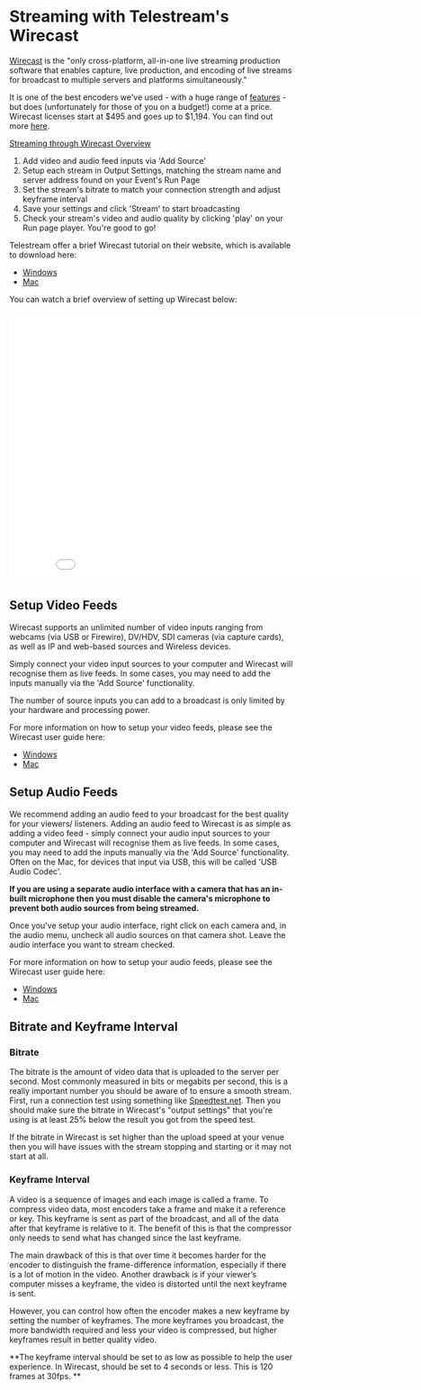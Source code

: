 # Streaming with Telestream's Wirecast

[Wirecast](http://www.telestream.net/wirecast/overview.htm) is the "only cross-platform, all-in-one live streaming production software that enables capture, live production, and encoding of live streams for broadcast to multiple servers and platforms simultaneously."

It is one of the best encoders we've used - with a huge range of [features](http://www.telestream.net/wirecast/features.htm) - but does (unfortunately for those of you on a budget!) come at a price. Wirecast licenses start at $495 and goes up to $1,194. You can find out more [here](http://www.telestream.net/wirecast/store.asp). 

<u>Streaming through Wirecast Overview</u>

1. Add video and audio feed inputs via 'Add Source'
2. Setup each stream in Output Settings, matching the stream name and server address found on your Event's Run Page
3. Set the stream's bitrate to match your connection strength and adjust keyframe interval
4. Save your settings and click 'Stream' to start broadcasting 
5. Check your stream's video and audio quality by clicking 'play' on your Run page player. You're good to go!

Telestream offer a brief Wirecast tutorial on their website, which is available to download here:

- [Windows](http://www.telestream.net/pdfs/user-guides/Wirecast-5-Tutorial-Windows.pdf)
- [Mac](http://www.telestream.net/pdfs/user-guides/Wirecast-5-Tutorial-Mac.pdf)

You can watch a brief overview of setting up Wirecast below:

<iframe width="853" height="480" src="//www.youtube.com/embed/ITVX8Er_Klk?rel=0" frameborder="0" allowfullscreen></iframe>

## Setup Video Feeds

Wirecast supports an unlimited number of video inputs ranging from webcams (via USB or Firewire), DV/HDV, SDI cameras (via capture cards), as well as IP and web-based sources and Wireless devices. 

Simply connect your video input sources to your computer and Wirecast will recognise them as live feeds. In some cases, you may need to add the inputs manually via the 'Add Source' functionality.

The number of source inputs you can add to a broadcast is only limited by your hardware and processing power.

For more information on how to setup your video feeds, please see the Wirecast user guide here: 

- [Windows](http://www.telestream.net/pdfs/user-guides/Wirecast-5-User-Guide-Windows.pdf)
- [Mac](http://www.telestream.net/pdfs/user-guides/Wirecast-5-User-Guide-Mac.pdf)


## Setup Audio Feeds

We recommend adding an audio feed to your broadcast for the best quality for your viewers/ listeners. Adding an audio feed to Wirecast is as simple as adding a video feed - simply connect your audio input sources to your computer and Wirecast will recognise them as live feeds. In some cases, you may need to add the inputs manually via the 'Add Source' functionality. Often on the Mac, for devices that input via USB, this will be called 'USB Audio Codec'.

__If you are using a separate audio interface with a camera that has an in-built microphone then you must disable the camera's microphone to prevent both audio sources from being streamed.__ 

Once you've setup your audio interface, right click on each camera and, in the audio menu, uncheck all audio sources on that camera shot. Leave the audio interface you want to stream checked.

For more information on how to setup your audio feeds, please see the Wirecast user guide here: 

- [Windows](http://www.telestream.net/pdfs/user-guides/Wirecast-5-User-Guide-Windows.pdf)
- [Mac](http://www.telestream.net/pdfs/user-guides/Wirecast-5-User-Guide-Mac.pdf)


## Bitrate and Keyframe Interval

### Bitrate

The bitrate is the amount of video data that is uploaded to the server per second. Most commonly measured in bits or megabits per second, this is a really important number you should be aware of to ensure a smooth stream. First, run a connection test using something like [Speedtest.net](http://speedtest.net/). Then you should make sure the bitrate in Wirecast's "output settings" that you're using is at least 25% below the result you got from the speed test.

If the bitrate in Wirecast is set higher than the upload speed at your venue then you will have issues with the stream stopping and starting or it may not start at all.


### Keyframe Interval

A video is a sequence of images and each image is called a frame. To compress video data, most encoders take a frame and make it a reference or key. This keyframe is sent as part of the broadcast, and all of the data after that keyframe is relative to it. The benefit of this is that the compressor only needs to send what has changed since the last keyframe. 

The main drawback of this is that over time it becomes harder for the encoder to distinguish the frame-difference information, especially if there is a lot of motion in the video. Another drawback is if your viewer’s computer misses a keyframe, the video is distorted until the next keyframe is sent. 

However, you can control how often the encoder makes a new keyframe by setting the number of keyframes. The more keyframes you broadcast, the more bandwidth required and less your video is compressed, but higher keyframes result in better quality video. 

**The keyframe interval should be set to as low as possible to help the user experience. In Wirecast, should be set to 4 seconds or less. This is 120 frames at 30fps. **